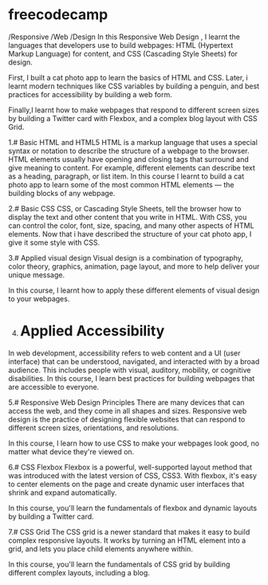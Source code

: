 # freecodecamp
/Responsive /Web /Design
In this Responsive Web Design , I learnt the languages that developers use to build webpages: 
HTML (Hypertext Markup Language) for content, and CSS (Cascading Style Sheets) for design.

First, I built a cat photo app to learn the basics of HTML and CSS. Later, i learnt modern techniques like 
CSS variables by building a penguin, and best practices for accessibility by building a web form.

Finally,I learnt how to make webpages that respond to different screen sizes by building a Twitter card with
 Flexbox, and a complex blog layout with CSS Grid.
 
1.# Basic HTML and HTML5
HTML is a markup language that uses a special syntax or notation to describe the structure of a webpage to the browser. 
HTML elements usually have opening and closing tags that surround and give meaning to content. For example, different 
elements can describe text as a heading, paragraph, or list item.
In this course I learnt to build a cat photo app to learn some of the most common HTML elements — the building blocks of any
 webpage.
 
 2.# Basic CSS
 CSS, or Cascading Style Sheets, tell the browser how to display the text and other content that you write in HTML. With CSS,
 you can control the color, font, size, spacing, and many other aspects of HTML elements.
Now that i have described the structure of your cat photo app, I give it some style with CSS.
 
 
 3.# Applied visual design
 Visual design is a combination of typography, color theory, graphics, animation, page layout, and more to help deliver your unique message.

In this course, I learnt how to apply these different elements of visual design to your webpages.


4. # Applied Accessibility
In web development, accessibility refers to web content and a UI (user interface) that can be understood, navigated, and interacted with by a broad audience.
 This includes people with visual, auditory, mobility, or cognitive disabilities.
In this course, I learn best practices for building webpages that are accessible to everyone.


5.# Responsive Web Design Principles
There are many devices that can access the web, and they come in all shapes and sizes. Responsive web design is the practice of designing flexible websites
 that can respond to different screen sizes, orientations, and resolutions.

In this course, I learn how to use CSS to make your webpages look good, no matter what device they're viewed on.

6.# CSS Flexbox
Flexbox is a powerful, well-supported layout method that was introduced with the latest version of CSS, CSS3. With flexbox, it's easy to center elements
 on the page and create dynamic user interfaces that shrink and expand automatically.

In this course, you'll learn the fundamentals of flexbox and dynamic layouts by building a Twitter card.


7.# CSS Grid
The CSS grid is a newer standard that makes it easy to build complex responsive layouts. It works by turning an HTML element into a grid, 
and lets you place child elements anywhere within.

In this course, you'll learn the fundamentals of CSS grid by building different complex layouts, including a blog.